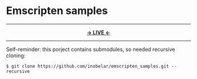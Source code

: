 # Emscripten samples

----

<p align="center" style="font-weight: bold;">
  <a href="https://inobelar.github.io/emscripten_samples/">→ LIVE ←</a>
</p>

----

Self-reminder: this porject contains submodules, so needed recursive cloning:
```shell
$ git clone https://github.com/inobelar/emscripten_samples.git --recursive
```
